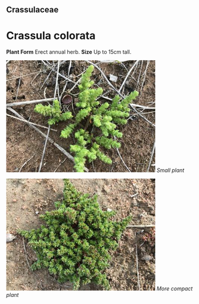 ## Crassulaceae
# Crassula colorata

**Plant Form** Erect annual herb. **Size** Up to 15cm tall.


![Small plant](36035_IMG_6532.jpg)
 *Small plant* 

![More compact plant](36130_IMG_7850.jpg)
 *More compact plant* 

